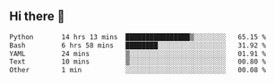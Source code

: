## Hi there 👋

<!--START_SECTION:waka-->

```txt
Python       14 hrs 13 mins  ████████████████▒░░░░░░░░   65.15 %
Bash         6 hrs 58 mins   ████████░░░░░░░░░░░░░░░░░   31.92 %
YAML         24 mins         ▒░░░░░░░░░░░░░░░░░░░░░░░░   01.91 %
Text         10 mins         ▒░░░░░░░░░░░░░░░░░░░░░░░░   00.80 %
Other        1 min           ░░░░░░░░░░░░░░░░░░░░░░░░░   00.08 %
```

<!--END_SECTION:waka-->

<!--
**OliverShang/OliverShang** is a ✨ _special_ ✨ repository because its `README.md` (this file) appears on your GitHub profile.

Here are some ideas to get you started:

- 🔭 I’m currently working on ...
- 🌱 I’m currently learning ...
- 👯 I’m looking to collaborate on ...
- 🤔 I’m looking for help with ...
- 💬 Ask me about ...
- 📫 How to reach me: ...
- 😄 Pronouns: ...
- ⚡ Fun fact: ...
-->
